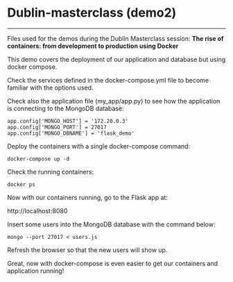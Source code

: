 # Dublin-masterclass (demo2)
-----
Files used for the demos during the Dublin Masterclass session: **The rise of containers: from development to production using Docker**

This demo covers the deployment of our application and database but using docker compose.
	
Check the services defined in the docker-compose.yml file to become familiar with the options used. 

Check also the application file (my_app/app.py) to see how the application is connecting to the MongoDB database:

	app.config['MONGO_HOST'] = '172.20.0.3'
	app.config['MONGO_PORT'] = 27017
	app.config['MONGO_DBNAME'] = 'flask_demo'

Deploy the containers with a single docker-compose command:

	docker-compose up -d

Check the running containers:

	docker ps

Now with our containers running, go to the Flask app at:

http://localhost:8080

Insert some users into the MongoDB database with the command below:

	mongo --port 27017 < users.js

Refresh the browser so that the new users will show up.

Great, now with docker-compose is even easier to get our containers and application running!
